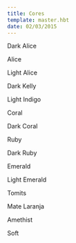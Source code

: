 ```yaml
---
title: Cores
template: master.hbt
date: 02/03/2015
---
```

<div class="row">
  <div class="small fadeInBottom color darkAlice">
    <p>Dark Alice</p>
  </div>
  <div class="small fadeInBottom color alice">
    <p>Alice</p>
  </div>
  <div class="small fadeInBottom color lightAlice">
    <p>Light Alice</p>
  </div>
  <div class="small fadeInBottom color darkKelly">
    <p>Dark Kelly</p>
  </div>
  <div class="small fadeInBottom color lightIndigo">
    <p>Light Indigo</p>
  </div>
  <div class="small fadeInBottom color coral">
    <p>Coral</p>
  </div>
  <div class="small fadeInBottom color darkCoral">
    <p>Dark Coral</p>
  </div>
  <div class="small fadeInBottom color ruby">
    <p>Ruby</p>
  </div>
  <div class="small fadeInBottom color darkRuby">
    <p>Dark Ruby</p>
  </div>
  <div class="small fadeInBottom color emerald">
    <p>Emerald</p>
  </div>
  <div class="small fadeInBottom color lightEmerald">
    <p>Light Emerald</p>
  </div>
  <div class="small fadeInBottom color tomits">
    <p>Tomits</p>
  </div>
  <div class="small fadeInBottom color mateLaranja">
    <p>Mate Laranja</p>
  </div>
  <div class="small fadeInBottom color amethist">
    <p>Amethist</p>
  </div>
  <div class="small fadeInBottom color soft">
    <p>Soft</p>
  </div>
</div>